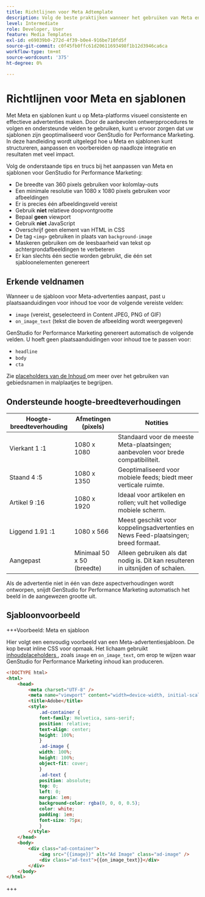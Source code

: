 ```yaml
---
title: Richtlijnen voor Meta Adtemplate
description: Volg de beste praktijken wanneer het gebruiken van Meta en malplaatjes met Adobe GenStudio for Performance Marketing.
level: Intermediate
role: Developer, User
feature: Media Templates
exl-id: e69039b0-272d-4f39-b0e4-916be710fd5f
source-git-commit: c0f45fb0ffc61d20611693498f1b12d3946ca6ca
workflow-type: tm+mt
source-wordcount: '375'
ht-degree: 0%

---
```


# Richtlijnen voor Meta en sjablonen

Met Meta en sjablonen kunt u op Meta-platforms visueel consistente en effectieve advertenties maken. Door de aanbevolen ontwerpprocedures te volgen en ondersteunde velden te gebruiken, kunt u ervoor zorgen dat uw sjablonen zijn geoptimaliseerd voor GenStudio for Performance Marketing. In deze handleiding wordt uitgelegd hoe u Meta en sjablonen kunt structureren, aanpassen en voorbereiden op naadloze integratie en resultaten met veel impact.

Volg de onderstaande tips en trucs bij het aanpassen van Meta en sjablonen voor GenStudio for Performance Marketing:

- De breedte van 360 pixels gebruiken voor kolomlay-outs
- Een minimale resolutie van 1080 x 1080 pixels gebruiken voor afbeeldingen
- Er is precies één afbeeldingsveld vereist
- Gebruik **niet** relatieve doopvontgrootte
- Bepaal **geen** viewport
- Gebruik **niet** JavaScript
- Overschrijf **&#x200B;**&#x200B;geen element van HTML in CSS
- De tag `<img>` gebruiken in plaats van `background-image`
- Maskeren gebruiken om de leesbaarheid van tekst op achtergrondafbeeldingen te verbeteren
- Er kan slechts één sectie worden gebruikt, die één set sjabloonelementen genereert

## Erkende veldnamen

Wanneer u de sjabloon voor Meta-advertenties aanpast, past u plaatsaanduidingen voor inhoud toe voor de volgende vereiste velden:

- `image` (vereist, geselecteerd in Content JPEG, PNG of GIF)
- `on_image_text` (tekst die boven de afbeelding wordt weergegeven)

GenStudio for Performance Marketing genereert automatisch de volgende velden. U hoeft geen plaatsaanduidingen voor inhoud toe te passen voor:

- `headline`
- `body`
- `cta`

Zie [ placeholders van de Inhoud ](/help/user-guide/content/customize-template.md#content-placeholders) om meer over het gebruiken van gebiedsnamen in malplaatjes te begrijpen.

## Ondersteunde hoogte-breedteverhoudingen

| Hoogte-breedteverhouding | Afmetingen (pixels) | Notities |
|------------------|----------------------------|-----------------------------------------------------------------------|
| Vierkant 1 :1 | 1080 x 1080 | Standaard voor de meeste Meta-plaatsingen; aanbevolen voor brede compatibiliteit. |
| Staand 4 :5 | 1080 x 1350 | Geoptimaliseerd voor mobiele feeds; biedt meer verticale ruimte. |
| Artikel 9 :16 | 1080 x 1920 | Ideaal voor artikelen en rollen; vult het volledige mobiele scherm. |
| Liggend 1.91 :1 | 1080 x 566 | Meest geschikt voor koppelingsadvertenties en News Feed-plaatsingen; breed formaat. |
| Aangepast | Minimaal 50 x 50 (breedte) | Alleen gebruiken als dat nodig is. Dit kan resulteren in uitsnijden of schalen. |

Als de advertentie niet in één van deze aspectverhoudingen wordt ontworpen, snijdt GenStudio for Performance Marketing automatisch het beeld in de aangewezen grootte uit.

## Sjabloonvoorbeeld

+++Voorbeeld: Meta en sjabloon

<!-- Does this need to be a precise size? -->

Hier volgt een eenvoudig voorbeeld van een Meta-advertentiesjabloon. De kop bevat inline CSS voor opmaak. Het lichaam gebruikt [ inhoudplaceholders ](#content-placeholders), zoals `image` en `on_image_text`, om erop te wijzen waar GenStudio for Performance Marketing inhoud kan produceren.

```html {line-numbers="true" highlight="33"}
<!DOCTYPE html>
<html>
    <head>
        <meta charset="UTF-8" />
        <meta name="viewport" content="width=device-width, initial-scale=1.0" />
        <title>Adobe</title>
        <style>
            .ad-container {
            font-family: Helvetica, sans-serif;
            position: relative;
            text-align: center;
            height: 100%;
            }
            .ad-image {
            width: 100%;
            height: 100%;
            object-fit: cover;
            }
            .ad-text {
            position: absolute;
            top: 0;
            left: 0;
            margin: 1em;
            background-color: rgba(0, 0, 0, 0.5);
            color: white;
            padding: 1em;
            font-size: 75px;
            }
        </style>
    </head>
    <body>
        <div class="ad-container">
            <img src="{{image}}" alt="Ad Image" class="ad-image" />
            <div class="ad-text">{{on_image_text}}</div>
        </div>
    </body>
</html>
```

+++
